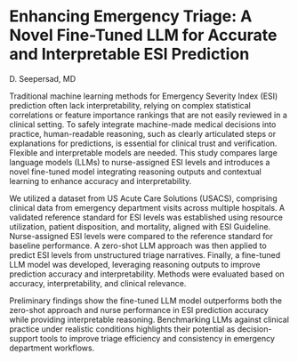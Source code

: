 # Enhancing Emergency Triage: A Novel Fine-Tuned LLM for Accurate and Interpretable ESI Prediction

D. Seepersad, MD

Traditional machine learning methods for Emergency Severity Index (ESI) prediction often lack interpretability, relying on complex statistical correlations or feature importance rankings that are not easily reviewed in a clinical setting. To safely integrate machine-made medical decisions into practice, human-readable reasoning, such as clearly articulated steps or explanations for predictions, is essential for clinical trust and verification. Flexible and interpretable models are needed. This study compares large language models (LLMs) to nurse-assigned ESI levels and introduces a novel fine-tuned model integrating reasoning outputs and contextual learning to enhance accuracy and interpretability.

We utilized a dataset from US Acute Care Solutions (USACS), comprising clinical data from emergency department visits across multiple hospitals. A validated reference standard for ESI levels was established using resource utilization, patient disposition, and mortality, aligned with ESI Guideline. Nurse-assigned ESI levels were compared to the reference standard for baseline performance. A zero-shot LLM approach was then applied to predict ESI levels from unstructured triage narratives. Finally, a fine-tuned LLM model was developed, leveraging reasoning outputs to improve prediction accuracy and interpretability. Methods were evaluated based on accuracy, interpretability, and clinical relevance.

Preliminary findings show the fine-tuned LLM model outperforms both the zero-shot approach and nurse performance in ESI prediction accuracy while providing interpretable reasoning. Benchmarking LLMs against clinical practice under realistic conditions highlights their potential as decision-support tools to improve triage efficiency and consistency in emergency department workflows.

